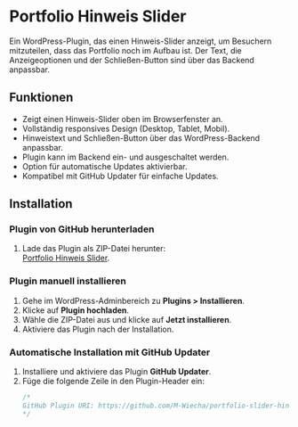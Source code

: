 # Portfolio Hinweis Slider

Ein WordPress-Plugin, das einen Hinweis-Slider anzeigt, um Besuchern mitzuteilen, dass das Portfolio noch im Aufbau ist. Der Text, die Anzeigeoptionen und der Schließen-Button sind über das Backend anpassbar.

## Funktionen

- Zeigt einen Hinweis-Slider oben im Browserfenster an.
- Vollständig responsives Design (Desktop, Tablet, Mobil).
- Hinweistext und Schließen-Button über das WordPress-Backend anpassbar.
- Plugin kann im Backend ein- und ausgeschaltet werden.
- Option für automatische Updates aktivierbar.
- Kompatibel mit GitHub Updater für einfache Updates.

## Installation

### Plugin von GitHub herunterladen
1. Lade das Plugin als ZIP-Datei herunter:  
   [Portfolio Hinweis Slider](https://github.com/M-Wiecha/portfolio-slider-hinweis).

### Plugin manuell installieren
1. Gehe im WordPress-Adminbereich zu **Plugins > Installieren**.
2. Klicke auf **Plugin hochladen**.
3. Wähle die ZIP-Datei aus und klicke auf **Jetzt installieren**.
4. Aktiviere das Plugin nach der Installation.

### Automatische Installation mit GitHub Updater
1. Installiere und aktiviere das Plugin **GitHub Updater**.
2. Füge die folgende Zeile in den Plugin-Header ein:
   ```php
   /*
   GitHub Plugin URI: https://github.com/M-Wiecha/portfolio-slider-hinweis
   */